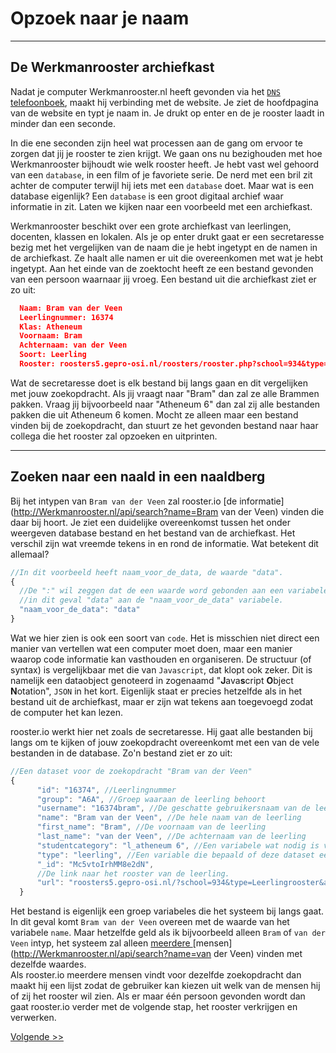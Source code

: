 # Opzoek naar je naam
---

## De Werkmanrooster archiefkast

Nadat je computer Werkmanrooster.nl heeft gevonden via het [`DNS` telefoonboek](/intypen), maakt hij verbinding met de website. Je ziet de hoofdpagina van de website en typt je naam in. Je drukt op enter en de je rooster laadt in minder dan een seconde.

In die ene seconden zijn heel wat processen aan de gang om ervoor te zorgen dat jij je rooster te zien krijgt. We gaan ons nu bezighouden met hoe Werkmanrooster bijhoudt wie welk rooster heeft. Je hebt vast wel gehoord van een `database`, in een film of je favoriete serie. De nerd met een bril zit achter de computer terwijl hij iets met een `database` doet. Maar wat is een database eigenlijk? Een `database` is een groot digitaal archief waar informatie in zit. Laten we kijken naar een voorbeeld met een archiefkast.

Werkmanrooster beschikt over een grote archiefkast van leerlingen, docenten, klassen en lokalen. Als je op enter drukt gaat er een secretaresse bezig met het vergelijken van de naam die je hebt ingetypt en de namen in de archiefkast. Ze haalt alle namen er uit die overeenkomen met wat je hebt ingetypt. Aan het einde van de zoektocht heeft ze een bestand gevonden van een persoon waarnaar jij vroeg. Een bestand uit die archiefkast ziet er zo uit:

```json
  Naam: Bram van der Veen
  Leerlingnummer: 16374
  Klas: Atheneum
  Voornaam: Bram
  Achternaam: van der Veen
  Soort: Leerling
  Rooster: roosters5.gepro-osi.nl/roosters/rooster.php?school=934&type=Leerlingrooster&afdeling=l_atheneum 6&leerling=16374
```

Wat de secretaresse doet is elk bestand bij langs gaan en dit vergelijken met jouw zoekopdracht. Als jij vraagt naar "Bram" dan zal ze alle Brammen pakken. Vraag jij bijvoorbeeld naar "Atheneum 6" dan zal zij alle bestanden pakken die uit Atheneum 6 komen. Mocht ze alleen maar een bestand vinden bij de zoekopdracht, dan stuurt ze het gevonden bestand naar haar collega die het rooster zal opzoeken en uitprinten.

---

## Zoeken naar een naald in een naaldberg
Bij het intypen van `Bram van der Veen` zal rooster.io [de informatie](http://Werkmanrooster.nl/api/search?name=Bram van der Veen) vinden die daar bij hoort. Je ziet een duidelijke overeenkomst tussen het onder weergeven database bestand en het bestand van de archiefkast. Het verschil zijn wat vreemde tekens in en rond de informatie. Wat betekent dit allemaal?

```javascript
//In dit voorbeeld heeft naam_voor_de_data, de waarde "data".
{
  //De ":" wil zeggen dat de een waarde word gebonden aan een variabele
  //in dit geval "data" aan de "naam_voor_de_data" variabele.
  "naam_voor_de_data": "data"
}
```

Wat we hier zien is ook een soort van `code`. Het is misschien niet direct een manier van vertellen wat een computer moet doen, maar een manier waarop code informatie kan vasthouden en organiseren. De structuur (of syntax) is vergelijkbaar met die van `Javascript`, dat klopt ook zeker. Dit is namelijk een dataobject genoteerd in zogenaamd "**J**ava**s**cript **O**bject **N**otation", `JSON` in het kort. Eigenlijk staat er precies hetzelfde als in het bestand uit de archiefkast, maar er zijn wat tekens aan toegevoegd zodat de computer het kan lezen.

rooster.io werkt hier net zoals de secretaresse. Hij gaat alle bestanden bij langs om te kijken of jouw zoekopdracht overeenkomt met een van de vele bestanden in de database. Zo'n bestand ziet er zo uit:
```javascript
//Een dataset voor de zoekopdracht "Bram van der Veen"
{
      "id": "16374", //Leerlingnummer
      "group": "A6A", //Groep waaraan de leerling behoort
      "username": "16374bram", //De geschatte gebruikersnaam van de leerling
      "name": "Bram van der Veen", //De hele naam van de leerling
      "first_name": "Bram", //De voornaam van de leerling
      "last_name": "van der Veen", //De achternaam van de leerling
      "studentcategory": "l_atheneum 6", //Een variabele wat nodig is voor het opzoeken van het rooster.
      "type": "leerling", //Een variable die bepaald of deze dataset een leerling is of iets anders.
      "_id": "Mc5vtoIrhMM8e2dN",
      //De link naar het rooster van de leerling.
      "url": "roosters5.gepro-osi.nl/?school=934&type=Leerlingrooster&afdeling=l_atheneum 6&leerling=16374"
  }
```
Het bestand is eigenlijk een groep variabeles die het systeem bij langs gaat. In dit geval komt `Bram van der Veen` overeen met de waarde van het variabele `name`. Maar hetzelfde geld als ik bijvoorbeeld alleen `Bram` of `van der Veen` intyp, het systeem zal alleen [meerdere ](http://Werkmanrooster.nl/api/search?name=Bram)[mensen](http://Werkmanrooster.nl/api/search?name=van der Veen) vinden met dezelfde waardes.  
Als rooster.io meerdere mensen vindt voor dezelfde zoekopdracht dan maakt hij een lijst zodat de gebruiker kan kiezen uit welk van de mensen hij of zij het rooster wil zien. Als er maar één persoon gevonden wordt dan gaat rooster.io verder met de volgende stap, het rooster verkrijgen en verwerken.

[Volgende >>](/verkrijgen)
